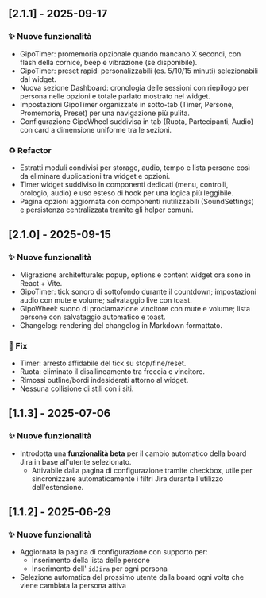 ## [2.1.1] - 2025-09-17

### ✨ Nuove funzionalità

- GipoTimer: promemoria opzionale quando mancano X secondi, con flash della cornice, beep e vibrazione (se disponibile).
- GipoTimer: preset rapidi personalizzabili (es. 5/10/15 minuti) selezionabili dal widget.
- Nuova sezione Dashboard: cronologia delle sessioni con riepilogo per persona nelle opzioni e totale parlato mostrato nel widget.
- Impostazioni GipoTimer organizzate in sotto-tab (Timer, Persone, Promemoria, Preset) per una navigazione più pulita.
- Configurazione GipoWheel suddivisa in tab (Ruota, Partecipanti, Audio) con card a dimensione uniforme tra le sezioni.

### ♻️ Refactor

- Estratti moduli condivisi per storage, audio, tempo e lista persone così da eliminare duplicazioni tra widget e opzioni.
- Timer widget suddiviso in componenti dedicati (menu, controlli, orologio, audio) e uso esteso di hook per una logica più leggibile.
- Pagina opzioni aggiornata con componenti riutilizzabili (SoundSettings) e persistenza centralizzata tramite gli helper comuni.

## [2.1.0] - 2025-09-15

### ✨ Nuove funzionalità

- Migrazione architetturale: popup, options e content widget ora sono in React + Vite.
- GipoTimer: tick sonoro di sottofondo durante il countdown; impostazioni audio con mute e volume; salvataggio live con toast.
- GipoWheel: suono di proclamazione vincitore con mute e volume; lista persone con salvataggio automatico e toast.
- Changelog: rendering del changelog in Markdown formattato.

### 🐛 Fix

- Timer: arresto affidabile del tick su stop/fine/reset.
- Ruota: eliminato il disallineamento tra freccia e vincitore.
- Rimossi outline/bordi indesiderati attorno al widget.
- Nessuna collisione di stili con i siti.

## [1.1.3] - 2025-07-06

### ✨ Nuove funzionalità

- Introdotta una **funzionalità beta** per il cambio automatico della board Jira in base all'utente selezionato.
  - Attivabile dalla pagina di configurazione tramite checkbox, utile per sincronizzare automaticamente i filtri Jira durante l'utilizzo dell'estensione.

## [1.1.2] - 2025-06-29

### ✨ Nuove funzionalità

- Aggiornata la pagina di configurazione con supporto per:
  - Inserimento della lista delle persone
  - Inserimento dell' `idJira` per ogni persona
- Selezione automatica del prossimo utente dalla board ogni volta che viene cambiata la persona attiva

